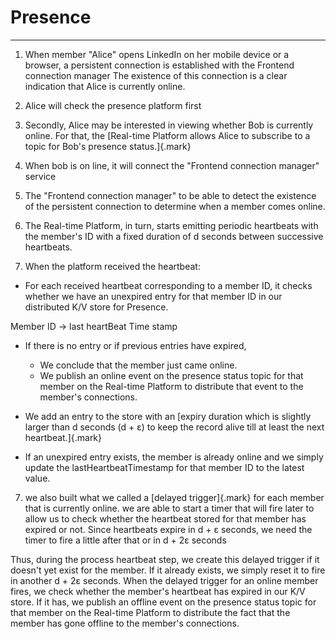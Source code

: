 # Presence 



---

1.  When member "Alice" opens LinkedIn on her mobile device or a browser, a persistent connection is established with the Frontend connection manager The existence of this connection is a clear indication that Alice is currently online.


1.  Alice will check the presence platform first



2.  Secondly, Alice may be interested in viewing whether Bob is currently online. For that, the [Real-time Platform allows Alice to subscribe to a topic for Bob's presence status.]{.mark}



3.  When bob is on line, it will connect the "Frontend connection manager" service



4.  The "Frontend connection manager" to be able to detect the existence of the persistent connection to determine when a member comes online.



5.  The Real-time Platform, in turn, starts emitting periodic heartbeats with the member's ID with a fixed duration of d seconds between successive heartbeats.



6.  When the platform received the heartbeat:





- For each received heartbeat corresponding to a member ID, it checks whether we have an unexpired entry for that member ID in our distributed K/V store for Presence.

Member ID -> last heartBeat Time stamp



- If there is no entry or if previous entries have expired,
  - We conclude that the member just came online.
  - We publish an online event on the presence status topic for that member on the Real-time Platform to distribute that event to the member's connections.



- We add an entry to the store with an [expiry duration which is slightly larger than d seconds (d + ε) to keep the record alive till at least the next heartbeat.]{.mark}



- If an unexpired entry exists, the member is already online and we simply update the lastHeartbeatTimestamp for that member ID to the latest value.



7.  we also built what we called a [delayed trigger]{.mark} for each member that is currently online. we are able to start a timer that will fire later to allow us to check whether the heartbeat stored for that member has expired or not. Since heartbeats expire in d + ε seconds, we need the timer to fire a little after that or in d + 2ε seconds



Thus, during the process heartbeat step, we create this delayed trigger if it doesn't yet exist for the member. If it already exists, we simply reset it to fire in another d + 2ε seconds. When the delayed trigger for an online member fires, we check whether the member's heartbeat has expired in our K/V store. If it has, we publish an offline event on the presence status topic for that member on the Real-time Platform to distribute the fact that the member has gone offline to the member's connections.




